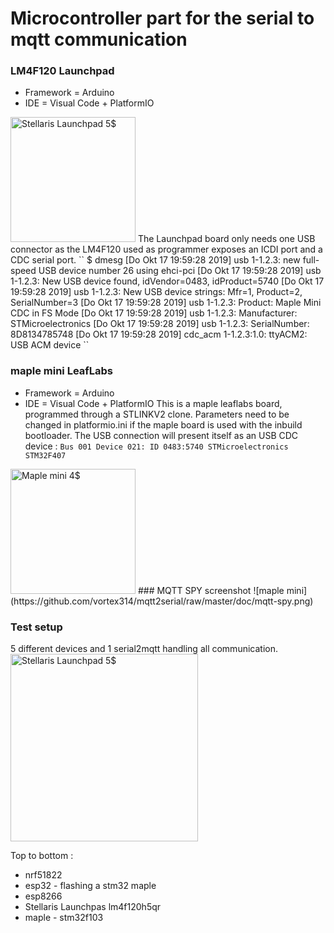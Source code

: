 # Microcontroller part for the serial to mqtt communication
### LM4F120 Launchpad 

 - Framework = Arduino
- IDE = Visual Code + PlatformIO
<img src="https://github.com/vortex314/mqtt2serial/raw/master/doc/stellaris.jpeg" width="200" title="Stellaris Launchpad 5$">
The Launchpad board only needs one USB connector as the LM4F120 used as programmer exposes an ICDI port and a CDC serial port.
``
$ dmesg
[Do Okt 17 19:59:28 2019] usb 1-1.2.3: new full-speed USB device number 26 using ehci-pci
[Do Okt 17 19:59:28 2019] usb 1-1.2.3: New USB device found, idVendor=0483, idProduct=5740
[Do Okt 17 19:59:28 2019] usb 1-1.2.3: New USB device strings: Mfr=1, Product=2, SerialNumber=3
[Do Okt 17 19:59:28 2019] usb 1-1.2.3: Product: Maple Mini CDC in FS Mode
[Do Okt 17 19:59:28 2019] usb 1-1.2.3: Manufacturer: STMicroelectronics
[Do Okt 17 19:59:28 2019] usb 1-1.2.3: SerialNumber: 8D8134785748
[Do Okt 17 19:59:28 2019] cdc_acm 1-1.2.3:1.0: ttyACM2: USB ACM device
``

### maple mini LeafLabs 
- Framework = Arduino
- IDE = Visual Code + PlatformIO
This is a maple leaflabs board, programmed through a STLINKV2 clone. Parameters need to be changed in platformio.ini if the maple board is used with the inbuild bootloader. 
The USB connection will present itself as an USB CDC device : 
``
Bus 001 Device 021: ID 0483:5740 STMicroelectronics STM32F407
``
<img src="https://github.com/vortex314/mqtt2serial/raw/master/doc/maple.jpg" width="200" title="Maple mini 4$">
### MQTT SPY screenshot
![maple mini](https://github.com/vortex314/mqtt2serial/raw/master/doc/mqtt-spy.png)

### Test setup 

5 different devices and 1 serial2mqtt handling all  communication.
<img src="https://github.com/vortex314/mqtt2serial/raw/master/doc/ucs.jpg" width="300" title="Stellaris Launchpad 5$">

Top to bottom :
- nrf51822
- esp32 - flashing a stm32 maple
- esp8266
- Stellaris Launchpas lm4f120h5qr
- maple - stm32f103

